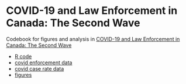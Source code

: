 # COVID-19 and Law Enforcement in Canada: The Second Wave 

Codebook for figures and analysis in [COVID-19 and Law Enforcement in Canada: The Second Wave](https://ccla.org/ccla-and-ppmp-release-new-report/)

- [R code](ccla-ppmp-may2021-codebook.R) 
- [covid enforcement data](covid19-data-april-27-2021.csv) 
- [covid case rate data](covid19-data-april-27-2021.csv)
- [figures](https://github.com/alexlusco/ccla-ppmp-enforcement-report-may2021/tree/main/figures)
